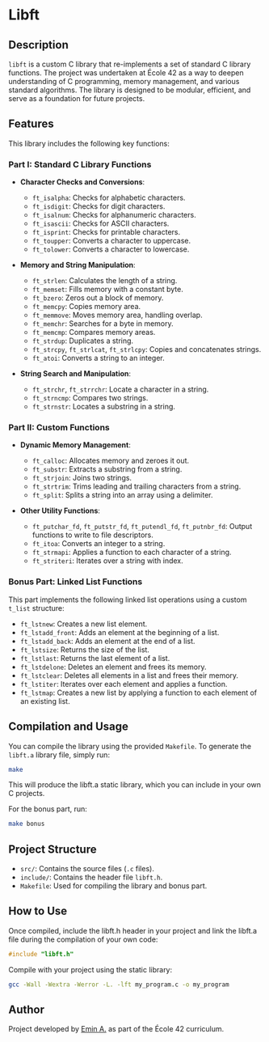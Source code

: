 # Libft

## Description

`libft` is a custom C library that re-implements a set of standard C library functions. The project was undertaken at École 42 as a way to deepen understanding of C programming, memory management, and various standard algorithms. The library is designed to be modular, efficient, and serve as a foundation for future projects.

## Features

This library includes the following key functions:

### Part I: Standard C Library Functions

- **Character Checks and Conversions**:
  - `ft_isalpha`: Checks for alphabetic characters.
  - `ft_isdigit`: Checks for digit characters.
  - `ft_isalnum`: Checks for alphanumeric characters.
  - `ft_isascii`: Checks for ASCII characters.
  - `ft_isprint`: Checks for printable characters.
  - `ft_toupper`: Converts a character to uppercase.
  - `ft_tolower`: Converts a character to lowercase.

- **Memory and String Manipulation**:
  - `ft_strlen`: Calculates the length of a string.
  - `ft_memset`: Fills memory with a constant byte.
  - `ft_bzero`: Zeros out a block of memory.
  - `ft_memcpy`: Copies memory area.
  - `ft_memmove`: Moves memory area, handling overlap.
  - `ft_memchr`: Searches for a byte in memory.
  - `ft_memcmp`: Compares memory areas.
  - `ft_strdup`: Duplicates a string.
  - `ft_strcpy`, `ft_strlcat`, `ft_strlcpy`: Copies and concatenates strings.
  - `ft_atoi`: Converts a string to an integer.

- **String Search and Manipulation**:
  - `ft_strchr`, `ft_strrchr`: Locate a character in a string.
  - `ft_strncmp`: Compares two strings.
  - `ft_strnstr`: Locates a substring in a string.

### Part II: Custom Functions

- **Dynamic Memory Management**:
  - `ft_calloc`: Allocates memory and zeroes it out.
  - `ft_substr`: Extracts a substring from a string.
  - `ft_strjoin`: Joins two strings.
  - `ft_strtrim`: Trims leading and trailing characters from a string.
  - `ft_split`: Splits a string into an array using a delimiter.

- **Other Utility Functions**:
  - `ft_putchar_fd`, `ft_putstr_fd`, `ft_putendl_fd`, `ft_putnbr_fd`: Output functions to write to file descriptors.
  - `ft_itoa`: Converts an integer to a string.
  - `ft_strmapi`: Applies a function to each character of a string.
  - `ft_striteri`: Iterates over a string with index.

### Bonus Part: Linked List Functions

This part implements the following linked list operations using a custom `t_list` structure:
- `ft_lstnew`: Creates a new list element.
- `ft_lstadd_front`: Adds an element at the beginning of a list.
- `ft_lstadd_back`: Adds an element at the end of a list.
- `ft_lstsize`: Returns the size of the list.
- `ft_lstlast`: Returns the last element of a list.
- `ft_lstdelone`: Deletes an element and frees its memory.
- `ft_lstclear`: Deletes all elements in a list and frees their memory.
- `ft_lstiter`: Iterates over each element and applies a function.
- `ft_lstmap`: Creates a new list by applying a function to each element of an existing list.

## Compilation and Usage

You can compile the library using the provided `Makefile`. To generate the `libft.a` library file, simply run:

```bash
make
```

This will produce the libft.a static library, which you can include in your own C projects.

For the bonus part, run:
```bash
make bonus
```

## Project Structure
- `src/`: Contains the source files (`.c` files).
- `include/`: Contains the header file `libft.h`.
- `Makefile`: Used for compiling the library and bonus part.

## How to Use

Once compiled, include the libft.h header in your project and link the libft.a file during the compilation of your own code:
```c
#include "libft.h"
```

Compile with your project using the static library:
```bash
gcc -Wall -Wextra -Werror -L. -lft my_program.c -o my_program
```

## Author

Project developed by [Emin A.](https://github.com/emayia) as part of the École 42 curriculum.